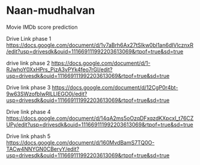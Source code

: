 # Naan-mudhalvan


Movie IMDb score prediction

Drive Link phase 1
https://docs.google.com/document/d/1v7aBrh6Ax27tSlkw0bl1an6dIVlcznxR/edit?usp=drivesdk&ouid=111669111992203613069&rtpof=true&sd=true

drive link phase 2
https://docs.google.com/document/d/1-RJwhoY0XxHPrs_PjzA3vPYk4feo7rGI/edit?usp=drivesdk&ouid=111669111992203613069&rtpof=true&sd=true

Drive link phase 3 
https://docs.google.com/document/d/12CgP0r4bt-9w63SWzofbIwRlLLIEGO0j/edit?usp=drivesdk&ouid=111669111992203613069&rtpof=true&sd=true

Drive link phase 4
https://docs.google.com/document/d/14qA2ms5oOzqDFxqzdKXpcxI_t76CZUPy/edit?usp=drivesdk&ouid=111669111992203613069&rtpof=true&sd=true

Drive link phash 5
https://docs.google.com/document/d/160MvdBamS7TQ0O-TACw4NNYGN0CBeryY/edit?usp=drivesdk&ouid=111669111992203613069&rtpof=true&sd=true
